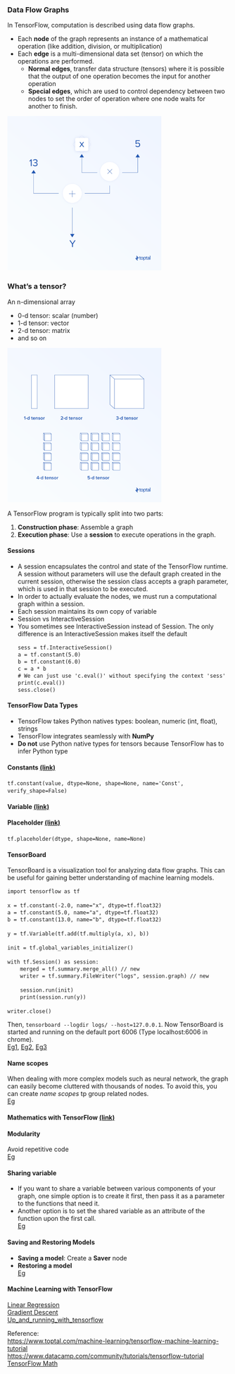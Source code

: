 ### Data Flow Graphs
In TensorFlow, computation is described using data flow graphs.
* Each **node** of the graph represents an instance of a mathematical operation (like addition, division, or multiplication)
* Each **edge** is a multi-dimensional data set (tensor) on which the operations are performed.
  * **Normal edges**, transfer data structure (tensors) where it is possible that the output of one operation becomes the input for another operation
  * **Special edges**, which are used to control dependency between two nodes to set the order of operation where one node waits for another to finish.

<img src="images/DataFlowGraphs.png" height="350">

### What’s a tensor?
An n-dimensional array    
* 0-d tensor: scalar (number)
* 1-d tensor: vector
* 2-d tensor: matrix
* and so on
<img src="images/tensors.png" height="350">

A TensorFlow program is typically split into two parts:
1. **Construction phase**: Assemble a graph      
2. **Execution phase**: Use a **session** to execute operations in the graph.

#### Sessions
* A session encapsulates the control and state of the TensorFlow runtime. A session without parameters will use the default graph created in the current session, otherwise the session class accepts a graph parameter, which is used in that session to be executed.
* In order to actually evaluate the nodes, we must run a computational graph within a session.
* Each session maintains its own copy of variable
* Session vs InteractiveSession
 * You sometimes see InteractiveSession instead of Session. The only difference is an InteractiveSession makes itself the default       
    ```
    sess = tf.InteractiveSession()
    a = tf.constant(5.0)
    b = tf.constant(6.0)
    c = a * b
    # We can just use 'c.eval()' without specifying the context 'sess'
    print(c.eval())
    sess.close()
    ```

#### TensorFlow Data Types
* TensorFlow takes Python natives types: boolean, numeric (int, float), strings   
* TensorFlow integrates seamlessly with **NumPy** 
* **Do not** use Python native types for tensors because TensorFlow has to infer Python type

#### Constants [(link)](Doc/Constants.md)
```tf.constant(value, dtype=None, shape=None, name='Const', verify_shape=False)```
#### Variable [(link)](Doc/Variable.md)

#### Placeholder [(link)](Doc/Placeholder.md)
```tf.placeholder(dtype, shape=None, name=None)```

#### TensorBoard 
TensorBoard is a visualization tool for analyzing data flow graphs. This can be useful for gaining better understanding of machine learning models.
```
import tensorflow as tf

x = tf.constant(-2.0, name="x", dtype=tf.float32)
a = tf.constant(5.0, name="a", dtype=tf.float32)
b = tf.constant(13.0, name="b", dtype=tf.float32)

y = tf.Variable(tf.add(tf.multiply(a, x), b))

init = tf.global_variables_initializer()

with tf.Session() as session:
    merged = tf.summary.merge_all() // new
    writer = tf.summary.FileWriter("logs", session.graph) // new

    session.run(init)
    print(session.run(y))

writer.close()
```
Then, ```tensorboard --logdir logs/ --host=127.0.0.1```. Now TensorBoard is started and running on the default port 6006 (Type localhost:6006 in chrome).                  
[Eg1](Codes/TensorBoard_Ex_1.ipynb), [Eg2](Codes/TensorBoard_Ex_2.ipynb), [Eg3](Codes/TensorBoard_Ex_3.ipynb)


#### Name scopes
When dealing with more complex models such as neural network, the graph can easily become cluttered with thousands of nodes. To avoid this, you can create *name scopes* tp group related nodes.     
[Eg](Codes/Name%20scopes.ipynb)

#### Mathematics with TensorFlow [(link)](Doc/Mathematics%20with%20TensorFlow.md)

####  Modularity
Avoid repetitive code    
[Eg](Codes/Modularity.ipynb)

#### Sharing variable
* If you want to share a variable between various components of your graph, one simple option is to create it first, then pass it as a parameter to the functions that need it.
* Another option is to set the shared variable as an attribute of the function upon the first call.    
[Eg](Codes/Sharing%20Variables.ipynb)

#### Saving and Restoring Models
* **Saving a model**: Create a **Saver** node
* **Restoring a model**    
[Eg](Codes/Saving%20and%20restoring%20a%20model.ipynb)

#### Machine Learning with TensorFlow
[Linear Regression](Codes/LinearRegression.ipynb)     
[Gradient Descent](Codes/Batch%20Gradient%20Descent.ipynb)       
[Up_and_running_with_tensorflow](Codes/Up_and_running_with_tensorflow.ipynb)



Reference:    
https://www.toptal.com/machine-learning/tensorflow-machine-learning-tutorial     
https://www.datacamp.com/community/tutorials/tensorflow-tutorial       
[TensorFlow Math](https://www.tensorflow.org/versions/master/api_guides/python/math_ops#Matrix_Math_Functions)  
